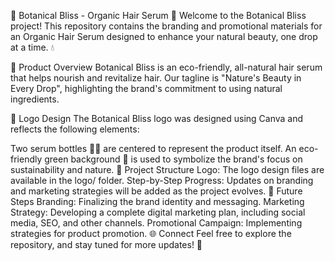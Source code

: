 🌿 Botanical Bliss - Organic Hair Serum 🌿
Welcome to the Botanical Bliss project! This repository contains the branding and promotional materials for an Organic Hair Serum designed to enhance your natural beauty, one drop at a time. 💧

🌱 Product Overview
Botanical Bliss is an eco-friendly, all-natural hair serum that helps nourish and revitalize hair. Our tagline is "Nature's Beauty in Every Drop", highlighting the brand's commitment to using natural ingredients.

🎨 Logo Design
The Botanical Bliss logo was designed using Canva and reflects the following elements:

Two serum bottles 🧴🧴 are centered to represent the product itself.
An eco-friendly green background 🌿 is used to symbolize the brand's focus on sustainability and nature.
📁 Project Structure
Logo: The logo design files are available in the logo/ folder.
Step-by-Step Progress: Updates on branding and marketing strategies will be added as the project evolves.
🚀 Future Steps
Branding: Finalizing the brand identity and messaging.
Marketing Strategy: Developing a complete digital marketing plan, including social media, SEO, and other channels.
Promotional Campaign: Implementing strategies for product promotion.
🌐 Connect
Feel free to explore the repository, and stay tuned for more updates! 🎉
